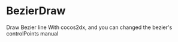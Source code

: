 BezierDraw
==========

Draw Bezier line With cocos2dx, and you can changed the bezier's controlPoints manual
